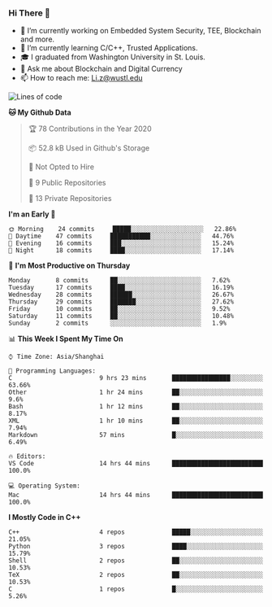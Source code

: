 ### Hi There 👋

<!--
**G0o9leA1/G0o9leA1** is a ✨ _special_ ✨ repository because its `README.md` (this file) appears on your GitHub profile.

Here are some ideas to get you started:
-->
- 🔭 I’m currently working on Embedded System Security, TEE, Blockchain and more.
- 🌱 I’m currently learning C/C++, Trusted Applications.
- 🎓 I graduated from Washington University in St. Louis.
- 💬 Ask me about Blockchain and Digital Currency
- 📫 How to reach me: Li.z@wustl.edu

<!--START_SECTION:waka-->
![Lines of code](https://img.shields.io/badge/From%20Hello%20World%20I%27ve%20Written-114092%20lines%20of%20code-blue)

**🐱 My Github Data** 

> 🏆 78 Contributions in the Year 2020
 > 
> 📦 52.8 kB Used in Github's Storage 
 > 
> 🚫 Not Opted to Hire
 > 
> 📜 9 Public Repositories
 > 
> 🔑 13 Private Repositories 

**I'm an Early 🐤** 

```text
🌞 Morning    24 commits     █████░░░░░░░░░░░░░░░░░░░░   22.86% 
🌆 Daytime    47 commits     ███████████░░░░░░░░░░░░░░   44.76% 
🌃 Evening    16 commits     ███░░░░░░░░░░░░░░░░░░░░░░   15.24% 
🌙 Night      18 commits     ████░░░░░░░░░░░░░░░░░░░░░   17.14%

```
📅 **I'm Most Productive on Thursday** 

```text
Monday       8 commits      ██░░░░░░░░░░░░░░░░░░░░░░░   7.62% 
Tuesday      17 commits     ████░░░░░░░░░░░░░░░░░░░░░   16.19% 
Wednesday    28 commits     ██████░░░░░░░░░░░░░░░░░░░   26.67% 
Thursday     29 commits     ███████░░░░░░░░░░░░░░░░░░   27.62% 
Friday       10 commits     ██░░░░░░░░░░░░░░░░░░░░░░░   9.52% 
Saturday     11 commits     ██░░░░░░░░░░░░░░░░░░░░░░░   10.48% 
Sunday       2 commits      ░░░░░░░░░░░░░░░░░░░░░░░░░   1.9%

```


📊 **This Week I Spent My Time On** 

```text
⌚︎ Time Zone: Asia/Shanghai

💬 Programming Languages: 
C                        9 hrs 23 mins       ████████████████░░░░░░░░░   63.66% 
Other                    1 hr 24 mins        ██░░░░░░░░░░░░░░░░░░░░░░░   9.6% 
Bash                     1 hr 12 mins        ██░░░░░░░░░░░░░░░░░░░░░░░   8.17% 
XML                      1 hr 10 mins        ██░░░░░░░░░░░░░░░░░░░░░░░   7.94% 
Markdown                 57 mins             █░░░░░░░░░░░░░░░░░░░░░░░░   6.49%

🔥 Editors: 
VS Code                  14 hrs 44 mins      █████████████████████████   100.0%

💻 Operating System: 
Mac                      14 hrs 44 mins      █████████████████████████   100.0%

```

**I Mostly Code in C++** 

```text
C++                      4 repos             █████░░░░░░░░░░░░░░░░░░░░   21.05% 
Python                   3 repos             ████░░░░░░░░░░░░░░░░░░░░░   15.79% 
Shell                    2 repos             ██░░░░░░░░░░░░░░░░░░░░░░░   10.53% 
TeX                      2 repos             ██░░░░░░░░░░░░░░░░░░░░░░░   10.53% 
C                        1 repos             █░░░░░░░░░░░░░░░░░░░░░░░░   5.26%

```



<!--END_SECTION:waka-->
